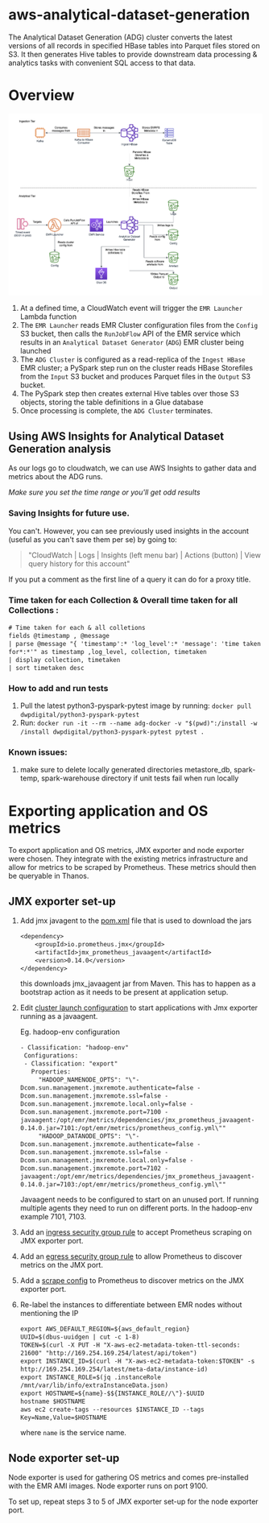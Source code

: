 # aws-analytical-dataset-generation

The Analytical Dataset Generation (ADG) cluster converts the latest versions of all records in specified HBase tables into Parquet files stored on S3. It then
generates Hive tables to provide downstream data processing & analytics tasks
with convenient SQL access to that data.

# Overview

![Overview](docs/overview.png)

1. At a defined time, a CloudWatch event will trigger the `EMR Launcher` Lambda function
1. The `EMR Launcher` reads EMR Cluster configuration files from the `Config` S3 bucket, then calls the `RunJobFlow` API of the EMR service which results in an
`Analytical Dataset Generator` (`ADG`) EMR cluster being launched
1. The `ADG Cluster` is configured as a read-replica of the `Ingest HBase` EMR
cluster; a PySpark step run on the cluster reads HBase Storefiles from the
`Input` S3 bucket and produces Parquet files in the `Output` S3 bucket.
1. The PySpark step then creates external Hive tables over those S3 objects,
storing the table definitions in a Glue database
1. Once processing is complete, the `ADG Cluster` terminates.


## Using AWS Insights for Analytical Dataset Generation analysis

As our logs go to cloudwatch, we can use AWS Insights to gather data and metrics about the ADG runs.

_Make sure you set the time range or you'll get odd results_

### Saving Insights for future use.

You can't. However, you can see previously used insights in the account (useful as you can't save them per se) by going to:
   > "CloudWatch | Logs | Insights (left menu bar) | Actions (button) | View query history for this account"

If you put a comment as the first line of a query it can do for a proxy title.

### Time taken for each Collection & Overall time taken for all Collections :
   ```
   # Time taken for each & all colletions   
   fields @timestamp , @message
   | parse @message "{ 'timestamp':* 'log_level':* 'message': 'time taken for*:*'" as timestamp ,log_level, collection, timetaken
   | display collection, timetaken
   | sort timetaken desc 
   ```

### How to add and run tests

1.	Pull the latest python3-pyspark-pytest image by running: `docker pull dwpdigital/python3-pyspark-pytest`
2.	Run: `docker run -it --rm --name adg-docker -v "$(pwd)":/install -w /install dwpdigital/python3-pyspark-pytest pytest .` 

### Known issues: 
1. make sure to delete locally generated directories  metastore_db, spark-temp, spark-warehouse directory if unit tests 
   fail when run locally
   
# Exporting application and OS metrics

To export application and OS metrics, JMX exporter and node exporter were chosen. They integrate with the existing metrics infrastructure and allow for metrics to be scraped by Prometheus.
These metrics should then be queryable in Thanos. 
 
## JMX exporter set-up 

1.  Add jmx javagent to the [pom.xml](https://github.com/dwp/aws-analytical-dataset-generation/blob/DW-5340-documentation/bootstrap_actions/metrics_config/pom.xml) file that is used to download the jars
    
    ```
    <dependency>
        <groupId>io.prometheus.jmx</groupId>
        <artifactId>jmx_prometheus_javaagent</artifactId>
        <version>0.14.0</version>
    </dependency>
    ```
    this downloads jmx_javaagent jar from Maven. This has to happen as a bootstrap action as it needs to be present at application setup.

2. Edit [cluster launch configuration](https://github.com/dwp/aws-analytical-dataset-generation/blob/DW-5340-documentation/cluster_config/configurations.yaml.tpl) to start applications with Jmx exporter running as a javaagent.

    Eg. hadoop-env configuration
    ```
   - Classification: "hadoop-env"
     Configurations:
     - Classification: "export"
       Properties:
         "HADOOP_NAMENODE_OPTS": "\"-Dcom.sun.management.jmxremote.authenticate=false -Dcom.sun.management.jmxremote.ssl=false -Dcom.sun.management.jmxremote.local.only=false -Dcom.sun.management.jmxremote.port=7100 -javaagent:/opt/emr/metrics/dependencies/jmx_prometheus_javaagent-0.14.0.jar=7101:/opt/emr/metrics/prometheus_config.yml\""
         "HADOOP_DATANODE_OPTS": "\"-Dcom.sun.management.jmxremote.authenticate=false -Dcom.sun.management.jmxremote.ssl=false -Dcom.sun.management.jmxremote.local.only=false -Dcom.sun.management.jmxremote.port=7102 -javaagent:/opt/emr/metrics/dependencies/jmx_prometheus_javaagent-0.14.0.jar=7103:/opt/emr/metrics/prometheus_config.yml\""
   
   ```
   Javaagent needs to be configured to start on an unused port. If running multiple agents they need to run on different ports. In the hadoop-env example 7101, 7103.
   
3. Add an [ingress security group rule](https://github.com/dwp/dataworks-metrics-infrastructure/blob/master/peering_adg.tf#L89-L98) to accept Prometheus scraping on JMX exporter port.

4. Add an [egress security group rule](https://github.com/dwp/dataworks-metrics-infrastructure/blob/master/peering_adg.tf#L67-L76) to allow Prometheus to discover metrics on the JMX port.

5. Add a [scrape config](https://github.com/dwp/dataworks-metrics-infrastructure/blob/master/config/prometheus/prometheus-slave.yml#L91-L108) to Prometheus to discover metrics on the JMX exporter port.

6. Re-label the instances to differentiate between EMR nodes without mentioning the IP

    ```
    export AWS_DEFAULT_REGION=${aws_default_region}
    UUID=$(dbus-uuidgen | cut -c 1-8)
    TOKEN=$(curl -X PUT -H "X-aws-ec2-metadata-token-ttl-seconds: 21600" "http://169.254.169.254/latest/api/token")
    export INSTANCE_ID=$(curl -H "X-aws-ec2-metadata-token:$TOKEN" -s http://169.254.169.254/latest/meta-data/instance-id)
    export INSTANCE_ROLE=$(jq .instanceRole /mnt/var/lib/info/extraInstanceData.json)
    export HOSTNAME=${name}-$${INSTANCE_ROLE//\"}-$UUID
    hostname $HOSTNAME
    aws ec2 create-tags --resources $INSTANCE_ID --tags Key=Name,Value=$HOSTNAME
    ```
    where `name` is the service name.

## Node exporter set-up 

Node exporter is used for gathering OS metrics and comes pre-installed with the EMR AMI images.
Node exporter runs on port 9100.

To set up, repeat steps 3 to 5 of JMX exporter set-up for the node exporter port.

